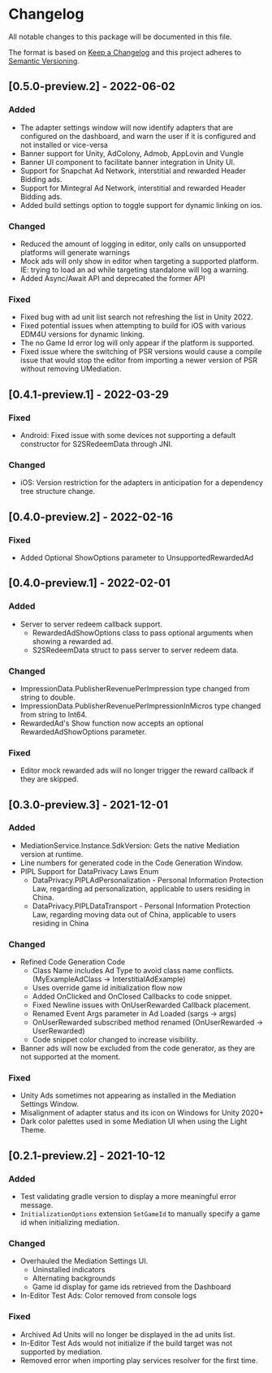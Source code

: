 # Changelog
All notable changes to this package will be documented in this file.

The format is based on [Keep a Changelog](http://keepachangelog.com/en/1.0.0/)
and this project adheres to [Semantic Versioning](http://semver.org/spec/v2.0.0.html).

## [0.5.0-preview.2] - 2022-06-02

### Added
- The adapter settings window will now identify adapters that are configured on the dashboard, and warn the user if it is configured and not installed or vice-versa
- Banner support for Unity, AdColony, Admob, AppLovin and Vungle
- Banner UI component to facilitate banner integration in Unity UI.
- Support for Snapchat Ad Network, interstitial and rewarded Header Bidding ads. 
- Support for Mintegral Ad Network, interstitial and rewarded Header Bidding ads. 
- Added build settings option to toggle support for dynamic linking on ios.

### Changed
- Reduced the amount of logging in editor, only calls on unsupported platforms will generate warnings
- Mock ads will only show in editor when targeting a supported platform. IE: trying to load an ad while targeting standalone will log a warning.
- Added Async/Await API and deprecated the former API

### Fixed
- Fixed bug with ad unit list search not refreshing the list in Unity 2022.
- Fixed potential issues when attempting to build for iOS with various EDM4U versions for dynamic linking.
- The no Game Id error log will only appear if the platform is supported.
- Fixed issue where the switching of PSR versions would cause a compile issue that would stop the editor from importing a newer version of PSR without removing UMediation.

## [0.4.1-preview.1] - 2022-03-29

### Fixed
- Android: Fixed issue with some devices not supporting a default constructor for S2SRedeemData through JNI.

### Changed
- iOS: Version restriction for the adapters in anticipation for a dependency tree structure change.

## [0.4.0-preview.2] - 2022-02-16

### Fixed
- Added Optional ShowOptions parameter to UnsupportedRewardedAd

## [0.4.0-preview.1] - 2022-02-01
### Added
- Server to server redeem callback support.
    - RewardedAdShowOptions class to pass optional arguments when showing a rewarded ad.
    - S2SRedeemData struct to pass server to server redeem data.

### Changed
- ImpressionData.PublisherRevenuePerImpression type changed from string to double.
- ImpressionData.PublisherRevenuePerImpressionInMicros type changed from string to Int64.
- RewardedAd's Show function now accepts an optional RewardedAdShowOptions parameter.

### Fixed
- Editor mock rewarded ads will no longer trigger the reward callback if they are skipped.


## [0.3.0-preview.3] - 2021-12-01

### Added
- MediationService.Instance.SdkVersion: Gets the native Mediation version at runtime. 
- Line numbers for generated code in the Code Generation Window.
- PIPL Support for DataPrivacy Laws Enum
    - DataPrivacy.PIPLAdPersonalization - Personal Information Protection Law, regarding ad personalization, applicable to users residing in China.
    - DataPrivacy.PIPLDataTransport - Personal Information Protection Law, regarding moving data out of China, applicable to users residing in China

### Changed
- Refined Code Generation Code
    - Class Name includes Ad Type to avoid class name conflicts. (MyExampleAdClass -> InterstitialAdExample)
    - Uses override game id initialization flow now
    - Added OnClicked and OnClosed Callbacks to code snippet.
    - Fixed Newline issues with OnUserRewarded Callback placement.
    - Renamed Event Args parameter in Ad Loaded (sargs -> args)
    - OnUserRewarded subscribed method renamed (OnUserRewarded -> UserRewarded)
    - Code snippet color changed to increase visibility.
- Banner ads will now be excluded from the code generator, as they are not supported at the moment.
    
### Fixed
- Unity Ads sometimes not appearing as installed in the Mediation Settings Window.
- Misalignment of adapter status and its icon on Windows for Unity 2020+
- Dark color palettes used in some Mediation UI when using the Light Theme. 

## [0.2.1-preview.2] - 2021-10-12

### Added
- Test validating gradle version to display a more meaningful error message.
- `InitializationOptions` extension `SetGameId` to manually specify a game id when initializing mediation.

### Changed
- Overhauled the Mediation Settings UI.
    - Uninstalled indicators
    - Alternating backgrounds
    - Game id display for game ids retrieved from the Dashboard
- In-Editor Test Ads: Color removed from console logs

### Fixed
- Archived Ad Units will no longer be displayed in the ad units list.
- In-Editor Test Ads would not initialize if the build target was not supported by mediation.
- Removed error when importing play services resolver for the first time.
